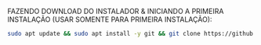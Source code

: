 FAZENDO DOWNLOAD DO INSTALADOR & INICIANDO A PRIMEIRA INSTALAÇÃO (USAR SOMENTE PARA PRIMEIRA INSTALAÇÃO):

```bash
sudo apt update && sudo apt install -y git && git clone https://github.com/leandro2907/instalador_whaticket_v11.git && sudo chmod -R 777 instalador_whaticket_v11 && cd instalador_whaticket_v11 && sudo ./install_primaria
```
